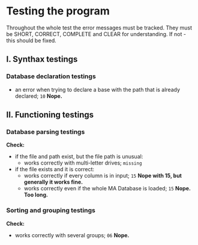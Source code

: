 # Testing the program
Throughout the whole test the error messages must be tracked. They must be SHORT, CORRECT, COMPLETE and CLEAR for understanding. If not - this should be fixed.

## I. Synthax testings
### Database declaration testings
+ an error when trying to declare a base with the path that is already declared; `10`
**Nope.**

## II. Functioning testings

### Database parsing testings
**Check:**
+ if the file and path exist, but the file path is unusual:
  - works correctly with multi-letter drives; `missing`
+ if the file exists and it is correct:
  - works correctly if every column is in input; `15`
**Nope with 15, but generally it works fine.**
  - works correctly even if the whole MA Database is loaded; `15`
**Nope. Too long.**

### Sorting and grouping testings
**Check:**
+ works correctly with several groups; `06`
**Nope.**
